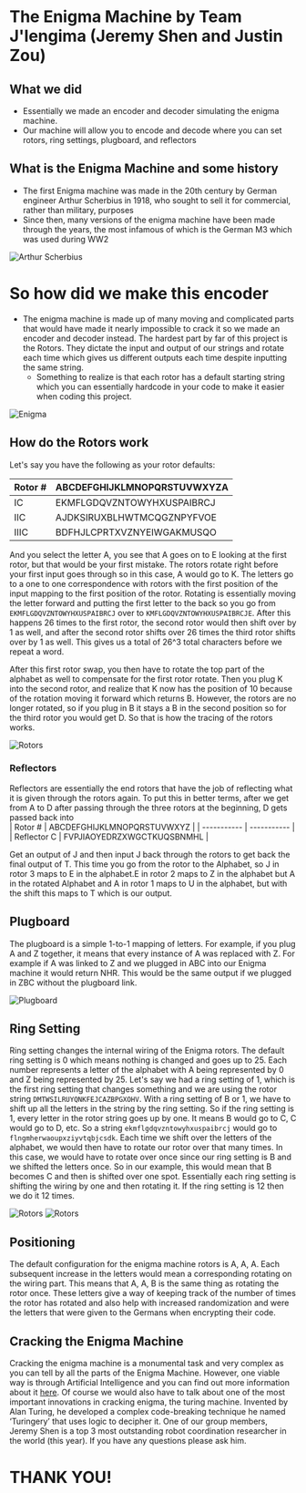 # The Enigma Machine by Team J'lengima (Jeremy Shen and Justin Zou)

## What we did
- Essentially we made an encoder and decoder simulating the enigma machine.
- Our machine will allow you to encode and decode where you can set rotors, ring settings, plugboard, and reflectors

## What is the Enigma Machine and some history
- The first Enigma machine was made in the 20th century by German engineer Arthur Scherbius in 1918, who sought to sell it for commercial, rather than military, purposes
- Since then, many versions of the enigma machine have been made through the years, the most infamous of which is the German M3 which was used during WW2

![Arthur Scherbius](https://github.com/jshen04/Enigma/blob/main/imgs/arthur.jpg)

# So how did we make this encoder
- The enigma machine is made up of many moving and complicated parts that would have made it nearly impossible to crack it so we made an encoder and decoder instead. The hardest part by far of this project is the Rotors. They dictate the input and output of our strings and rotate each time which gives us different outputs each time despite inputting the same string.
  - Something to realize is that each rotor has a default starting string which you can essentially hardcode in your code to make it easier when coding this project.

![Enigma](https://github.com/jshen04/Enigma/blob/main/imgs/enigma.jpg)
## How do the Rotors work
Let's say you have the following as your rotor defaults:

| Rotor #      | ABCDEFGHIJKLMNOPQRSTUVWXYZA  |
| ----------- | ----------- |
| IC      | EKMFLGDQVZNTOWYHXUSPAIBRCJ       |
| IIC   | AJDKSIRUXBLHWTMCQGZNPYFVOE        |
| IIIC  |  BDFHJLCPRTXVZNYEIWGAKMUSQO | 


And you select the letter A, you see that A goes on to E looking at the first rotor, but that would be your first mistake. The rotors rotate right before your first input goes through so in this case, A would go to K. The letters go to a one to one correspondence with rotors with the first position of the input mapping to the first position of the rotor. Rotating is essentially moving the letter forward and putting the first letter to the back so you go from ```EKMFLGDQVZNTOWYHXUSPAIBRCJ``` over to ```KMFLGDQVZNTOWYHXUSPAIBRCJE```. After this happens 26 times to the first rotor, the second rotor would then shift over by 1 as well, and after the second rotor shifts over 26 times the third rotor shifts over by 1 as well. This gives us a total of 26^3 total characters before we repeat a word.

 After this first rotor swap, you then have to rotate the top part of the alphabet as well to compensate for the first rotor rotate. Then you plug K into the second rotor, and realize that K now has the position of 10 because of the rotation moving it forward which returns B. However, the rotors are no longer rotated, so if you plug in B it stays a B in the second position so for the third rotor you would get D. So that is how the tracing of the rotors works.

![Rotors](https://github.com/jshen04/Enigma/blob/main/imgs/rotor1.png)
### Reflectors 
Reflectors are essentially the end rotors that have the job of reflecting what it is given through the rotors again. To put this in better terms, after we get from A to D after passing through the three rotors at the beginning, D gets passed back into  
| Rotor #      | ABCDEFGHIJKLMNOPQRSTUVWXYZ  |
| ----------- | ----------- |
| Reflector C | FVPJIAOYEDRZXWGCTKUQSBNMHL  |

Get an output of J and then input J back through the rotors to get back the final output of T. This time you go from the rotor to the Alphabet, so J in rotor 3 maps to E in the alphabet.E in rotor 2 maps to Z in the alphabet but A in the rotated Alphabet and A in rotor 1 maps to U in the alphabet, but with the shift this maps to T which is our output.

## Plugboard
The plugboard is a simple 1-to-1 mapping of letters. For example, if you plug A and Z together, it means that every instance of A was replaced with Z. For example if A was linked to Z and we plugged in ABC into our Enigma machine it would return NHR. This would be the same output if we plugged in ZBC without the plugboard link.

![Plugboard](https://github.com/jshen04/Enigma/blob/main/imgs/plugboard.jpg)

## Ring Setting
Ring setting changes the internal wiring of the Enigma rotors. The default ring setting is 0 which means nothing is changed and goes up to 25. Each number represents a letter of the alphabet with A being represented by 0 and Z being represented by 25. Let's say we had a ring setting of 1, which is the first ring setting that changes something and we are using the rotor string ```DMTWSILRUYQNKFEJCAZBPGXOHV```. With a ring setting of B or 1, we have to shift up all the letters in the string by the ring setting. So if the ring setting is 1, every letter in the rotor string goes up by one. It means B would go to C, C would go to D, etc. So a string ```ekmflgdqvzntowyhxuspaibrcj``` would go to ```flngmherwaoupxziyvtqbjcsdk```. Each time we shift over the letters of the alphabet, we would then have to rotate our rotor over that many times. In this case, we would have to rotate over once since our ring setting is B and we shifted the letters once. So in our example, this would mean that B becomes C and then is shifted over one spot. Essentially each ring setting is shifting the wiring by one and then rotating it. If the ring setting is 12 then we do it 12 times.

![Rotors](https://github.com/jshen04/Enigma/blob/main/imgs/rotor2.png)
![Rotors](https://github.com/jshen04/Enigma/blob/main/imgs/rotor3.png)
## Positioning
The default configuration for the enigma machine rotors is A, A, A. Each subsequent increase in the letters would mean a corresponding rotating on the wiring part. This means that A, A, B is the same thing as rotating the rotor once. These letters give a way of keeping track of the number of times the rotor has rotated and also help with increased randomization and were the letters that were given to the Germans when encrypting their code.

## Cracking the Enigma Machine
Cracking the enigma machine is a monumental task and very complex as you can tell by all the parts of the Enigma Machine. However, one viable way is through Artificial Intelligence and you can find out more information about it [here](https://github.com/greydanus/crypto-rnn). Of course we would also have to talk about one of the most important innovations in cracking enigma, the turing machine. Invented by Alan Turing, he developed a complex code-breaking technique he named ‘Turingery’ that uses logic to decipher it. One of our group members, Jeremy Shen is a top 3 most outstanding robot coordination researcher in the world (this year). If you have any questions please ask him.

# THANK YOU!




